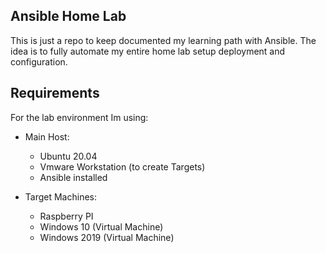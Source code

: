## Ansible Home Lab

This is just a repo to keep documented my learning path with Ansible.
The idea is to fully automate my entire home lab setup deployment and configuration.

## Requirements

For the lab environment Im using:

 * Main Host: 
    - Ubuntu 20.04
    - Vmware Workstation (to create Targets)
    - Ansible installed

 * Target Machines:
    - Raspberry PI
    - Windows 10 (Virtual Machine)
    - Windows 2019 (Virtual Machine)